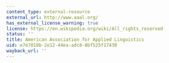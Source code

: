 ```yaml
---
content_type: external-resource
external_url: http://www.aaal.org/
has_external_license_warning: true
license: https://en.wikipedia.org/wiki/All_rights_reserved
status: ''
title: American Association for Applied Linguistics
uid: e7e7018b-2e12-44ea-adc8-8bf525f17430
wayback_url: ''
---
```

